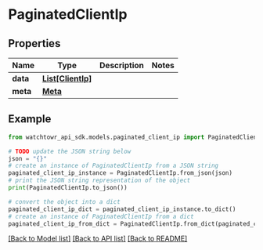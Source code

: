 # PaginatedClientIp


## Properties

Name | Type | Description | Notes
------------ | ------------- | ------------- | -------------
**data** | [**List[ClientIp]**](ClientIp.md) |  | 
**meta** | [**Meta**](Meta.md) |  | 

## Example

```python
from watchtowr_api_sdk.models.paginated_client_ip import PaginatedClientIp

# TODO update the JSON string below
json = "{}"
# create an instance of PaginatedClientIp from a JSON string
paginated_client_ip_instance = PaginatedClientIp.from_json(json)
# print the JSON string representation of the object
print(PaginatedClientIp.to_json())

# convert the object into a dict
paginated_client_ip_dict = paginated_client_ip_instance.to_dict()
# create an instance of PaginatedClientIp from a dict
paginated_client_ip_from_dict = PaginatedClientIp.from_dict(paginated_client_ip_dict)
```
[[Back to Model list]](../README.md#documentation-for-models) [[Back to API list]](../README.md#documentation-for-api-endpoints) [[Back to README]](../README.md)



